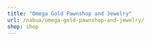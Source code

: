 ```yaml
---
title: "Omega Gold Pawnshop and Jewelry"
url: /nabua/omega-gold-pawnshop-and-jewelry/
shop: shop
---
```


